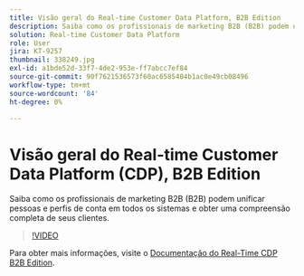 ```yaml
---
title: Visão geral do Real-time Customer Data Platform, B2B Edition
description: Saiba como os profissionais de marketing B2B (B2B) podem unificar pessoas e perfis de conta em todos os sistemas e obter uma compreensão completa de seus clientes.
solution: Real-time Customer Data Platform
role: User
jira: KT-9257
thumbnail: 338249.jpg
exl-id: a1bde52d-33f7-4de2-953e-ff7abcc7ef84
source-git-commit: 90f7621536573f60ac6585404b1ac0e49cb08496
workflow-type: tm+mt
source-wordcount: '84'
ht-degree: 0%

---
```


# Visão geral do Real-time Customer Data Platform (CDP), B2B Edition

Saiba como os profissionais de marketing B2B (B2B) podem unificar pessoas e perfis de conta em todos os sistemas e obter uma compreensão completa de seus clientes.

>[!VIDEO](https://video.tv.adobe.com/v/338249?quality=12&learn=on)

Para obter mais informações, visite o [Documentação do Real-Time CDP B2B Edition](https://experienceleague.adobe.com/docs/experience-platform/rtcdp/b2b-overview.html).
